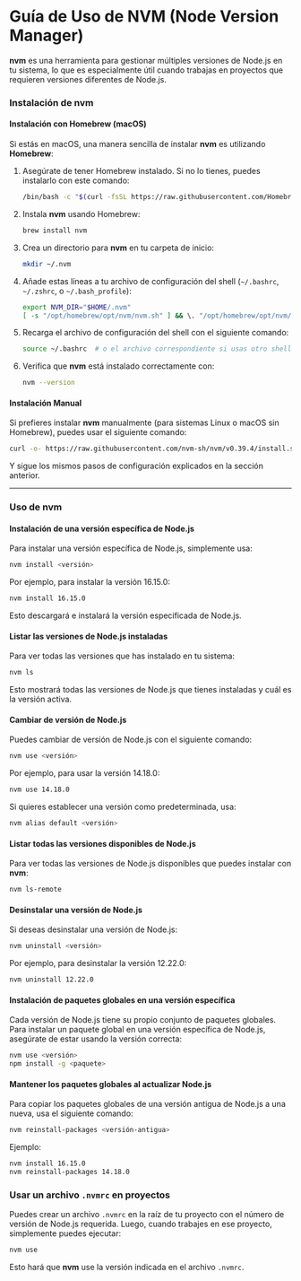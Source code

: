 # Guía de Uso de NVM (Node Version Manager)

**nvm** es una herramienta para gestionar múltiples versiones de Node.js en tu sistema, lo que es especialmente útil cuando trabajas en proyectos que requieren versiones diferentes de Node.js.

### Instalación de **nvm**

#### Instalación con **Homebrew** (macOS)

Si estás en macOS, una manera sencilla de instalar **nvm** es utilizando **Homebrew**:

1. Asegúrate de tener Homebrew instalado. Si no lo tienes, puedes instalarlo con este comando:
   ```bash
   /bin/bash -c "$(curl -fsSL https://raw.githubusercontent.com/Homebrew/install/HEAD/install.sh)"
   ```

2. Instala **nvm** usando Homebrew:

   ```bash
   brew install nvm
   ```

3. Crea un directorio para **nvm** en tu carpeta de inicio:

   ```bash
   mkdir ~/.nvm
   ```

4. Añade estas líneas a tu archivo de configuración del shell (`~/.bashrc`, `~/.zshrc`, o `~/.bash_profile`):

   ```bash
   export NVM_DIR="$HOME/.nvm"
   [ -s "/opt/homebrew/opt/nvm/nvm.sh" ] && \. "/opt/homebrew/opt/nvm/nvm.sh" # This loads nvm
   ```

5. Recarga el archivo de configuración del shell con el siguiente comando:

   ```bash
   source ~/.bashrc  # o el archivo correspondiente si usas otro shell
   ```

6. Verifica que **nvm** está instalado correctamente con:

   ```bash
   nvm --version
   ```

#### Instalación Manual

Si prefieres instalar **nvm** manualmente (para sistemas Linux o macOS sin Homebrew), puedes usar el siguiente comando:

```bash
curl -o- https://raw.githubusercontent.com/nvm-sh/nvm/v0.39.4/install.sh | bash
```

Y sigue los mismos pasos de configuración explicados en la sección anterior.

---

### Uso de **nvm**

#### Instalación de una versión específica de Node.js

Para instalar una versión específica de Node.js, simplemente usa:

```bash
nvm install <versión>
```

Por ejemplo, para instalar la versión 16.15.0:

```bash
nvm install 16.15.0
```

Esto descargará e instalará la versión especificada de Node.js.

#### Listar las versiones de Node.js instaladas

Para ver todas las versiones que has instalado en tu sistema:

```bash
nvm ls
```

Esto mostrará todas las versiones de Node.js que tienes instaladas y cuál es la versión activa.

#### Cambiar de versión de Node.js

Puedes cambiar de versión de Node.js con el siguiente comando:

```bash
nvm use <versión>
```

Por ejemplo, para usar la versión 14.18.0:

```bash
nvm use 14.18.0
```

Si quieres establecer una versión como predeterminada, usa:

```bash
nvm alias default <versión>
```

#### Listar todas las versiones disponibles de Node.js

Para ver todas las versiones de Node.js disponibles que puedes instalar con **nvm**:

```bash
nvm ls-remote
```

#### Desinstalar una versión de Node.js

Si deseas desinstalar una versión de Node.js:

```bash
nvm uninstall <versión>
```

Por ejemplo, para desinstalar la versión 12.22.0:

```bash
nvm uninstall 12.22.0
```

#### Instalación de paquetes globales en una versión específica

Cada versión de Node.js tiene su propio conjunto de paquetes globales. Para instalar un paquete global en una versión específica de Node.js, asegúrate de estar usando la versión correcta:

```bash
nvm use <versión>
npm install -g <paquete>
```

#### Mantener los paquetes globales al actualizar Node.js

Para copiar los paquetes globales de una versión antigua de Node.js a una nueva, usa el siguiente comando:

```bash
nvm reinstall-packages <versión-antigua>
```

Ejemplo:

```bash
nvm install 16.15.0
nvm reinstall-packages 14.18.0
```

### Usar un archivo `.nvmrc` en proyectos

Puedes crear un archivo `.nvmrc` en la raíz de tu proyecto con el número de versión de Node.js requerida. Luego, cuando trabajes en ese proyecto, simplemente puedes ejecutar:

```bash
nvm use
```

Esto hará que **nvm** use la versión indicada en el archivo `.nvmrc`.